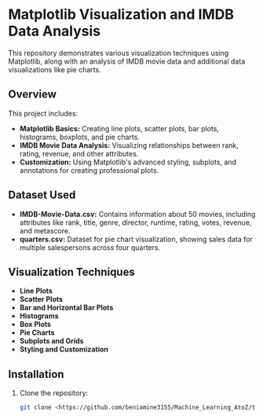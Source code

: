 # Matplotlib Visualization and IMDB Data Analysis

This repository demonstrates various visualization techniques using Matplotlib, along with an analysis of IMDB movie data and additional data visualizations like pie charts.

## Overview

This project includes:

- **Matplotlib Basics:** Creating line plots, scatter plots, bar plots, histograms, boxplots, and pie charts.
- **IMDB Movie Data Analysis:** Visualizing relationships between rank, rating, revenue, and other attributes.
- **Customization:** Using Matplotlib's advanced styling, subplots, and annotations for creating professional plots.

## Dataset Used

- **IMDB-Movie-Data.csv:** Contains information about 50 movies, including attributes like rank, title, genre, director, runtime, rating, votes, revenue, and metascore.
- **quarters.csv:** Dataset for pie chart visualization, showing sales data for multiple salespersons across four quarters.

## Visualization Techniques

- **Line Plots**
- **Scatter Plots**
- **Bar and Horizontal Bar Plots**
- **Histograms**
- **Box Plots**
- **Pie Charts**
- **Subplots and Grids**
- **Styling and Customization**

## Installation

1. Clone the repository:
   ```bash
   git clone <https://github.com/beniamine3155/Machine_Learning_AtoZ/tree/main/03_Matplotlib>
   ```
